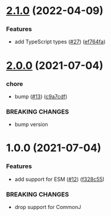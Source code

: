 # [2.1.0](https://github.com/Trott/fhqwhgads/compare/v2.0.0...v2.1.0) (2022-04-09)


### Features

* add TypeScript types ([#27](https://github.com/Trott/fhqwhgads/issues/27)) ([ef764fa](https://github.com/Trott/fhqwhgads/commit/ef764fa8ba35c357097c4378c77fd129ccd87603))

# [2.0.0](https://github.com/Trott/fhqwhgads/compare/v1.0.0...v2.0.0) (2021-07-04)


### chore

* bump ([#13](https://github.com/Trott/fhqwhgads/issues/13)) ([c9a7cdf](https://github.com/Trott/fhqwhgads/commit/c9a7cdf85f44bcbc617bc99e2708557a5362670a))


### BREAKING CHANGES

* bump version

# 1.0.0 (2021-07-04)


### Features

* add support for ESM ([#12](https://github.com/Trott/fhqwhgads/issues/12)) ([f328c55](https://github.com/Trott/fhqwhgads/commit/f328c55234b7994010c43e706763e974008e5513))


### BREAKING CHANGES

* drop support for CommonJ
